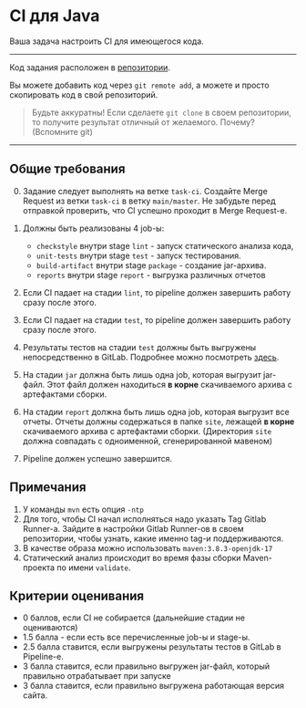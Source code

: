 # CI для Java

Ваша задача настроить CI для имеющегося кода.

---

Код задания расположен в [репозитории](https://gitlab.akhcheck.ru/task-templates/task-ci-java-template).

Вы можете добавить код через `git remote add`, а можете и просто скопировать код в свой репозиторий. 

> Будьте аккуратны! Если сделаете `git clone` в своем репозитории, то получите результат отличный от желаемого. Почему? (Вспомните git)

---

## Общие требования

0. Задание следует выполнять на ветке `task-ci`. Создайте Merge Request из ветки `task-ci` в ветку `main/master`. Не забудьте перед отправкой проверить, что CI успешно проходит в Merge Request-е.

1. Должны быть реализованы 4 job-ы:
    - `checkstyle` внутри stage `lint` - запуск статического анализа кода,
    - `unit-tests` внутри stage `test` - запуск тестирования.
    - `build-artifact` внутри stage `package` - создание jar-архива.
    - `reports` внутри stage `report` - выгрузка различных отчетов

2. Если CI падает на стадии `lint`, то pipeline должен завершить работу сразу после этого.

3. Если CI падает на стадии `test`, то pipeline должен завершить работу сразу после этого.

4. Результаты тестов на стадии `test` должны быть выгружены непосредственно в GitLab. Подробнее можно посмотреть [здесь](https://docs.gitlab.com/ee/ci/testing/unit_test_reports.html).

5. На стадии `jar` должна быть лишь одна job, которая выгрузит jar-файл. Этот файл должен находиться **в корне** скачиваемого архива с артефактами сборки.

6. На стадии `report` должна быть лишь одна job, которая выгрузит все отчеты. Отчеты должны содержаться в папке `site`, лежащей **в корне** скачиваемого архива с артефактами сборки. (Директория `site` должна совпадать с одноименной, сгенерированной мавеном)

7. Pipeline должен успешно завершится. 


## Примечания

1. У команды `mvn` есть опция `-ntp`
2. Для того, чтобы CI начал исполняться надо указать Tag Gitlab Runner-а. Зайдите в настройки Gitlab Runner-ов в своем репозитории, чтобы узнать, какие именно tag-и поддерживаются.
3. В качестве образа можно использовать `maven:3.8.3-openjdk-17`
4. Статический анализ происходит во время фазы сборки Maven-проекта по имени `validate`.

## Критерии оценивания

- 0 баллов, если CI не собирается (дальнейшие стадии не оцениваются)
- 1.5 балла - если есть все перечисленные job-ы и stage-ы.
- 2.5 балла ставится,  если выгружены результаты тестов в GitLab в Pipeline-е.
- 3 балла ставится,  если правильно выгружен jar-файл, который правильно отрабатывает при запуске
- 3 балла ставится, если правильно выгружена работающая версия сайта.